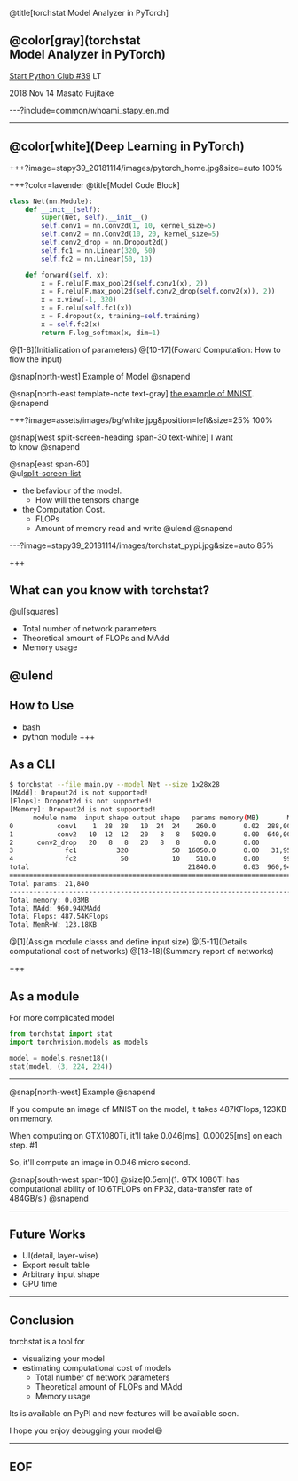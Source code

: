 @title[torchstat Model Analyzer in PyTorch]

## @color[gray](torchstat<br> Model Analyzer in PyTorch)

[Start Python Club #39](https://startpython.connpass.com/event/101476/) LT


2018 Nov 14
Masato Fujitake

---?include=common/whoami_stapy_en.md

---

## @color[white](Deep Learning in PyTorch)

+++?image=stapy39_20181114/images/pytorch_home.jpg&size=auto 100%

+++?color=lavender
@title[Model Code Block]

```python
class Net(nn.Module):
    def __init__(self):
        super(Net, self).__init__()
        self.conv1 = nn.Conv2d(1, 10, kernel_size=5)
        self.conv2 = nn.Conv2d(10, 20, kernel_size=5)
        self.conv2_drop = nn.Dropout2d()
        self.fc1 = nn.Linear(320, 50)
        self.fc2 = nn.Linear(50, 10)

    def forward(self, x):
        x = F.relu(F.max_pool2d(self.conv1(x), 2))
        x = F.relu(F.max_pool2d(self.conv2_drop(self.conv2(x)), 2))
        x = x.view(-1, 320)
        x = F.relu(self.fc1(x))
        x = F.dropout(x, training=self.training)
        x = self.fc2(x)
        return F.log_softmax(x, dim=1)
```
@[1-8](Initialization of parameters)
@[10-17](Foward Computation: How to flow the input)

@snap[north-west]
Example of Model
@snapend

@snap[north-east template-note text-gray]
[the example of MNIST](https://github.com/pytorch/examples/blob/master/mnist/main.py).
@snapend


+++?image=assets/images/bg/white.jpg&position=left&size=25% 100%

@snap[west split-screen-heading span-30 text-white]
I want<br>to know
@snapend

@snap[east span-60]
<br>
@ul[split-screen-list](false)
- the befaviour of the model.
    - How will the tensors change
- the Computation Cost.
    - FLOPs
    - Amount of memory read and write
@ulend
@snapend


---?image=stapy39_20181114/images/torchstat_pypi.jpg&size=auto 85%

+++

## What can you know with torchstat?
@ul[squares]

- Total number of network parameters
- Theoretical amount of FLOPs and MAdd
- Memory usage

@ulend
---

## How to Use

- bash
- python module
+++
## As a CLI
```bash
$ torchstat --file main.py --model Net --size 1x28x28
[MAdd]: Dropout2d is not supported!
[Flops]: Dropout2d is not supported!
[Memory]: Dropout2d is not supported!
      module name  input shape output shape   params memory(MB)       MAdd      Flops  MemRead(B)  MemWrite(B) duration[%]  MemR+W(B)
0           conv1    1  28  28   10  24  24    260.0       0.02  288,000.0  149,760.0      4176.0      23040.0      57.31%    27216.0
1           conv2   10  12  12   20   8   8   5020.0       0.00  640,000.0  321,280.0     25840.0       5120.0       6.13%    30960.0
2      conv2_drop   20   8   8   20   8   8      0.0       0.00        0.0        0.0         0.0          0.0       9.10%        0.0
3             fc1          320           50  16050.0       0.00   31,950.0   16,000.0     65480.0        200.0      27.03%    65680.0
4             fc2           50           10    510.0       0.00      990.0      500.0      2240.0         40.0       0.43%     2280.0
total                                        21840.0       0.03  960,940.0  487,540.0      2240.0         40.0     100.00%   126136.0
=====================================================================================================================================
Total params: 21,840
-------------------------------------------------------------------------------------------------------------------------------------
Total memory: 0.03MB
Total MAdd: 960.94KMAdd
Total Flops: 487.54KFlops
Total MemR+W: 123.18KB
```
@[1](Assign module classs and define input size)
@[5-11](Details computational cost of networks)
@[13-18](Summary report of networks)

+++
## As a module
For more complicated model

```python
from torchstat import stat
import torchvision.models as models

model = models.resnet18()
stat(model, (3, 224, 224))
```

---
@snap[north-west]
Example
@snapend

If you compute an image of MNIST on the model,
it takes 487KFlops, 123KB on memory.

When computing on GTX1080Ti, it'll take 0.046[ms], 0.00025[ms] on each step. #1

So, it'll compute an image in 0.046 micro second.

@snap[south-west span-100]
@size[0.5em](1. GTX 1080Ti has computational ability of 10.6TFLOPs on FP32, data-transfer rate of 484GB/s!)
@snapend

---
## Future Works
- UI(detail, layer-wise)
- Export result table
- Arbitrary input shape
- GPU time

---
## Conclusion

torchstat is a tool for
- visualizing your model
- estimating computational cost of models
    - Total number of network parameters
    - Theoretical amount of FLOPs and MAdd
    - Memory usage


Its is available on PyPI and new features will be available soon.

I hope you enjoy debugging your model:laughing:

---
## EOF
